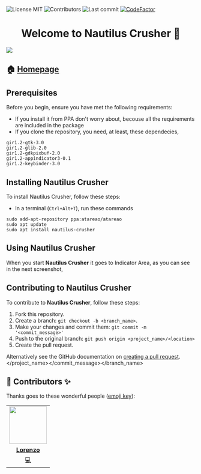 
<!-- start project-info -->
<!--
project_title: Nautilus Crusher
github_project: https://github.com/atareao/nautilus-crusher
license: MIT
icon: /datos/Sync/Programacion/Nautilus/nautilus-crusher/data/nautilus-crusher.svg
homepage: https://www.atareao.es
license-badge: True
contributors-badge: True
lastcommit-badge: True
codefactor-badge: True
--->

<!-- end project-info -->

<!-- start badges -->

![License MIT](https://img.shields.io/badge/license-MIT-green)
![Contributors](https://img.shields.io/github/contributors-anon/atareao/nautilus-crusher)
![Last commit](https://img.shields.io/github/last-commit/atareao/nautilus-crusher)
[![CodeFactor](https://www.codefactor.io/repository/github/atareao/nautilus-crusher/badge/master)](https://www.codefactor.io/repository/github/atareao/nautilus-crusher/overview/master)
<!-- end badges -->

<!-- start description -->
<h1 align="center">Welcome to <span id="project_title">Nautilus Crusher</span> 👋</h1>
<p>
<a href="https://www.atareao.es" id="homepage" rel="nofollow">
<img id="icon" src="data/nautilus-crusher.svg"/>
</a>
</p>
<h2>🏠 <a href="https://www.atareao.es" id="homepage">Homepage</a></h2>

<!-- end description -->

<!-- start prerequisites -->
## Prerequisites

Before you begin, ensure you have met the following requirements:

* If you install it from PPA don't worry about, becouse all the requirements are included in the package
* If you clone the repository, you need, at least, these dependecies,

```
gir1.2-gtk-3.0
gir1.2-glib-2.0
gir1.2-gdkpixbuf-2.0
gir1.2-appindicator3-0.1
gir1.2-keybinder-3.0
```




<!-- end prerequisites -->

<!-- start installing -->
## Installing <span id="project_title">Nautilus Crusher</span>

To install <span id="project_title">Nautilus Crusher</span>, follow these steps:

* In a terminal (`Ctrl+Alt+T`), run these commands

```
sudo add-apt-repository ppa:atareao/atareao
sudo apt update
sudo apt install nautilus-crusher
```




<!-- end installing -->

<!-- start using -->
## Using <span id="project_title">Nautilus Crusher</span>

When you start <strong><span id="project_title">Nautilus Crusher</span></strong> it goes to Indicator Area, as you can see in the next screenshot,
<!-- end using -->

<!-- start contributing -->
## Contributing to <span id="project_title">Nautilus Crusher</span>

To contribute to **<span id="project_title">Nautilus Crusher</span>**, follow these steps:

1. Fork this repository.
2. Create a branch: `git checkout -b <branch_name>`.
3. Make your changes and commit them: `git commit -m '<commit_message>'`
4. Push to the original branch: `git push origin <project_name>/<location>`
5. Create the pull request.

Alternatively see the GitHub documentation on [creating a pull request](https://help.github.com/en/github/collaborating-with-issues-and-pull-requests/creating-a-pull-request).
</location></project_name></commit_message></branch_name>

<!-- end contributing -->

<!-- start contributors -->
## 👤 Contributors ✨

Thanks goes to these wonderful people ([emoji key](https://allcontributors.org/docs/en/emoji-key)):




<!-- end contributors -->

<!-- start table-contributors -->

<table id="contributors">
	<tr id="info_avatar">
		<td id="atareao" align="center">
			<a href="https://github.com/atareao">
				<img src="https://avatars3.githubusercontent.com/u/298055?v=4" width="100px"/>
			</a>
		</td>
	</tr>
	<tr id="info_name">
		<td id="atareao" align="center">
			<a href="https://github.com/atareao">
				<strong>Lorenzo</strong>
			</a>
		</td>
	</tr>
	<tr id="info_commit">
		<td id="atareao" align="center">
			<a href="/commits?author=atareao">
				<span id="role">💻</span>
			</a>
		</td>
	</tr>
</table>
<!-- end table-contributors -->
